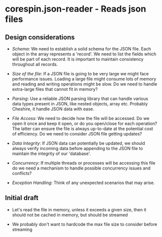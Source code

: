 # corespin.json-reader - Reads json files

## Design considerations

- *Schema*: We need to establish a solid schema for the JSON file. Each object in the array represents a 'record'. We need to list the fields which will be part of each record. It is important to maintain consistency throughout all records.

- *Size of the file*: If a JSON file is going to be very large we might face performance issues. Loading a large file might consume lots of memory and reading and writing operations might be slow. Do we need to handle extra-large files that cannot fit in memory?

- *Parsing*: Use a reliable JSON parsing library that can handle various data types present in JSON, like nested objects, array etc. Probably Cheshire, it handle JSON data with ease.

- *File Access*: We need to decide how the file will be accessed. Do we open it once and keep it open, or do you open/close for each operation? The latter can ensure the file is always up-to-date at the potential cost of efficiency. Do we need to consider JSON file getting updates?

- *Data Integrity*: If JSON data can potentially be updated, we should always verify incoming data before appending to the JSON file to maintain the integrity of our 'database'.

- *Concurrency*: If multiple threads or processes will be accessing this file do we need a mechanism to handle possible concurrency issues and conflicts?

- *Exception Handling*: Think of any unexpected scenarios that may arise.

## Initial draft

- Let's read the file in memory, unless it exceeds a given size, then it should not be cached in memory, but should be streamed

- We probably don't want to hardcode the max file size to consider before streaming 
